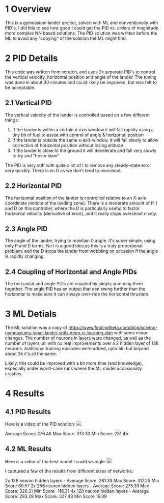 # 1 Overview
This is a gymnasium lander project, solved with ML and conventionally with PID's. I did this to see how good I could get the PID vs. orders of magnitude more complex NN based solutions.
The PID solution was written before the ML to avoid any "copying" of the solution the ML might find.


# 2 PID Details
This code was written from scratch, and uses 3x separate PID's to control the vertical velocity, horizontal position and angle of the lander.
The tuning was done in about 30 minutes and could likely be improved, but was felt to be acceptable.

## 2.1 Vertical PID
The vertical velocity of the lander is controlled based on a few different things:
1. If the lander is within a certain x-axis window it will fall rapidly using a tiny bit of fuel to assist with control of angle & horizontal position
2. If the lander is outside the same x-axis window, it will fall slowly to allow correction of horizontal position without losing altitude
3. If the lander is close to the ground it will decelerate and fall very slowly to try and "hover slam"

The PID is very stiff with quite a lot of I to remove any steady-state error very quickly. There is no D as we don't tend to overshoot.

## 2.2 Horizontal PID
The horizontal position of the lander is controlled relative to an X-axis coordinate (middle of the landing zone). There is a moderate amount of P, I and D on this controller, where the D is particularly useful to factor horizontal velocity (derivative of error), and it really stops overshoot nicely.

## 2.3 Angle PID
The angle of the lander, trying to maintain 0 angle. It's super simple, using only P and D terms. No I is a good idea as this is a truly proportional problem, and the D stops the lander from wobbling on occasion if the angle is rapidly changing. 

## 2.4 Coupling of Horizontal and Angle PIDs
The horizontal and angle PIDs are coupled by simply summing them together. The angle PID has an output that can swing further than the horizontal to make sure it can always over-ride the horizontal thrusters.

# 3 ML Detials
The ML solution was a copy of https://www.findingtheta.com/blog/solving-gymnasiums-lunar-lander-with-deep-q-learning-dqn with some minor changes.
The number of neurons in layers were changed, as well as the number of layers, all with no real improvements over a 2 hidden layer of 128 neurons.
Additional training episodes were added, upto 5k, but beyond about 3k it's all the same.

Likely, this could be improved with a bit more time (and knowledge), especially under worst-case runs where the ML model occasionally crashes.

# 4 Results

## 4.1 PID Results
Here is a video of the PID solution:
![](https://github.com/DougStreet/gym_lander/blob/main/videos/pid-video.gif)

Average Score: 276.48 Max Score: 313.30 Min Score: 231.45

## 4.2 ML Results
Here is a video of the best model I could wrangle:
![](https://github.com/DougStreet/gym_lander/blob/main/videos/rl-video.gif)

I captured a few of the results from different sizes of networks:

2x 128 neuron hidden layers - Average Score:  281.33 Max Score:  317.25 Min Score 60.57
2x 256 neuron hidden layers - Average Score:  275.39 Max Score:  320.31 Min Score -116.31
4x 128 neuron hidden layers - Average Score:  283.28 Max Score:  327.43 Min Score 16.09